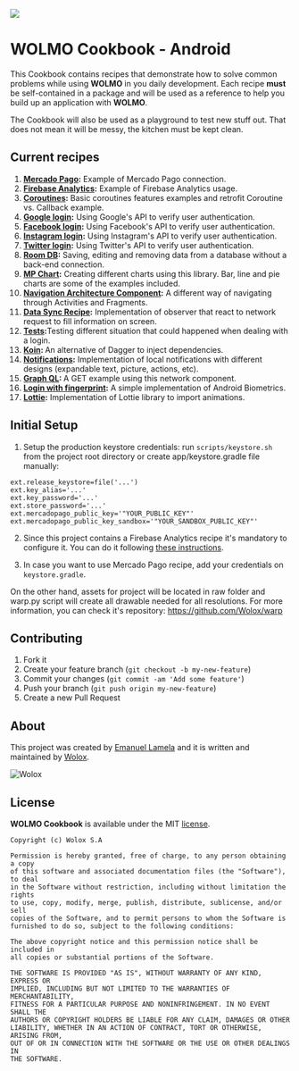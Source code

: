 ![](https://i.imgur.com/oatemPt.png)

# WOLMO Cookbook - Android

This Cookbook contains recipes that demonstrate how to solve common problems while using **WOLMO** in you daily development. Each recipe **must** be self-contained in a package and will be used as a reference to help you build up an application with **WOLMO**.

The Cookbook will also be used as a playground to test new stuff out. That does not mean it will be messy, the kitchen must be kept clean.

## <a name="topic-contributing"></a> Current recipes

1.  <b>[Mercado Pago](https://github.com/Wolox/wolmo-cookbook-android/tree/master/app/src/main/java/ar/com/wolox/android/cookbook/mercadopago):</b> Example of Mercado Pago connection.
2.  <b>[Firebase Analytics](https://github.com/Wolox/wolmo-cookbook-android/tree/master/app/src/main/java/ar/com/wolox/android/cookbook/analytics):</b> Example of Firebase Analytics usage.
3.  <b>[Coroutines](https://github.com/Wolox/wolmo-cookbook-android/tree/master/app/src/main/java/ar/com/wolox/android/cookbook/coroutines):</b> Basic coroutines features examples and retrofit Coroutine vs. Callback example.
4.  <b>[Google login](https://github.com/Wolox/wolmo-cookbook-android/tree/master/app/src/main/java/ar/com/wolox/android/cookbook/googlelogin):</b> Using Google's API to verify user authentication.
5.  <b>[Facebook login](https://github.com/Wolox/wolmo-cookbook-android/tree/master/app/src/main/java/ar/com/wolox/android/cookbook/facebooklogin):</b> Using Facebook's API to verify user authentication.
6.  <b>[Instagram login](https://github.com/Wolox/wolmo-cookbook-android/tree/master/app/src/main/java/ar/com/wolox/android/cookbook/instagramlogin):</b> Using Instagram's API to verify user authentication.
7.  <b>[Twitter login](https://github.com/Wolox/wolmo-cookbook-android/tree/master/app/src/main/java/ar/com/wolox/android/cookbook/twitterlogin):</b> Using Twitter's API to verify user authentication.
8.  <b>[Room DB](https://github.com/Wolox/wolmo-cookbook-android/tree/master/app/src/main/java/ar/com/wolox/android/cookbook/room):</b> Saving, editing and removing data from a database without a back-end connection.
9.  <b>[MP Chart](https://github.com/Wolox/wolmo-cookbook-android/tree/master/app/src/main/java/ar/com/wolox/android/cookbook/mpchart):</b> Creating different charts using this library. Bar, line and pie charts are some of the examples included.
10.  <b>[Navigation Architecture Component](https://github.com/Wolox/wolmo-cookbook-android/tree/master/app/src/main/java/ar/com/wolox/android/cookbook/navigation):</b> A different way of navigating through Activities and Fragments.
11. <b>[Data Sync Recipe](https://github.com/Wolox/wolmo-cookbook-android/tree/master/app/src/main/java/ar/com/wolox/android/cookbook/datasync):</b> Implementation of observer that react to network request to fill information on screen.
12. <b>[Tests](https://github.com/Wolox/wolmo-cookbook-android/tree/master/app/src/main/java/ar/com/wolox/android/cookbook/tests):</b>Testing different situation that could happened when dealing with a login.
13. <b>[Koin](https://github.com/Wolox/wolmo-cookbook-android/tree/master/app/src/main/java/ar/com/wolox/android/cookbook/koin): </b> An alternative of Dagger to inject dependencies.
14. <b>[Notifications](https://github.com/Wolox/wolmo-cookbook-android/tree/master/app/src/main/java/ar/com/wolox/android/cookbook/notifications):</b> Implementation of local notifications with different designs (expandable text, picture, actions, etc).
15. <b>[Graph QL](https://github.com/Wolox/wolmo-cookbook-android/tree/master/app/src/main/java/ar/com/wolox/android/cookbook/graphQl): </b>A GET example using this network component.
16. <b>[Login with fingerprint](https://github.com/Wolox/wolmo-cookbook-android/tree/master/app/src/main/java/ar/com/wolox/android/cookbook/fingerprint):</b> A simple implementation of Android Biometrics.
17. <b>[Lottie](https://github.com/Wolox/wolmo-cookbook-android/tree/master/app/src/main/java/ar/com/wolox/android/cookbook/lottie):</b> Implementation of Lottie library to import animations.

## Initial Setup
1. Setup the production keystore credentials: run `scripts/keystore.sh` from the project root directory or create app/keystore.gradle file manually:
```
ext.release_keystore=file('...')
ext.key_alias='...'
ext.key_password='...'
ext.store_password='...'
ext.mercadopago_public_key='"YOUR_PUBLIC_KEY"'
ext.mercadopago_public_key_sandbox='"YOUR_SANDBOX_PUBLIC_KEY"'
```

2. Since this project contains a Firebase Analytics recipe it's mandatory to configure it.
You can do it following [these instructions](https://firebase.google.com/docs/android/setup).

3. In case you want to use Mercado Pago recipe, add your credentials on `keystore.gradle`.

On the other hand, assets for project will be located in raw folder and warp.py script will create all drawable needed for all resolutions. For more information, you can check it's repository: https://github.com/Wolox/warp

## <a name="topic-contributing"></a> Contributing

1. Fork it
2. Create your feature branch (`git checkout -b my-new-feature`)
3. Commit your changes (`git commit -am 'Add some feature'`)
4. Push your branch (`git push origin my-new-feature`)
5. Create a new Pull Request

## <a name="topic-about"></a> About

This project was created by [Emanuel Lamela](https://github.com/emalamela) and it is written and maintained by [Wolox](http://www.wolox.com.ar).

![Wolox](https://i.imgur.com/VuLMt3g.png)

## <a name="topic-license"></a> License

**WOLMO Cookbook** is available under the MIT [license](https://raw.githubusercontent.com/Wolox/wolmo-core-android/master/LICENSE.md).

    Copyright (c) Wolox S.A

    Permission is hereby granted, free of charge, to any person obtaining a copy
    of this software and associated documentation files (the "Software"), to deal
    in the Software without restriction, including without limitation the rights
    to use, copy, modify, merge, publish, distribute, sublicense, and/or sell
    copies of the Software, and to permit persons to whom the Software is
    furnished to do so, subject to the following conditions:

    The above copyright notice and this permission notice shall be included in
    all copies or substantial portions of the Software.

    THE SOFTWARE IS PROVIDED "AS IS", WITHOUT WARRANTY OF ANY KIND, EXPRESS OR
    IMPLIED, INCLUDING BUT NOT LIMITED TO THE WARRANTIES OF MERCHANTABILITY,
    FITNESS FOR A PARTICULAR PURPOSE AND NONINFRINGEMENT. IN NO EVENT SHALL THE
    AUTHORS OR COPYRIGHT HOLDERS BE LIABLE FOR ANY CLAIM, DAMAGES OR OTHER
    LIABILITY, WHETHER IN AN ACTION OF CONTRACT, TORT OR OTHERWISE, ARISING FROM,
    OUT OF OR IN CONNECTION WITH THE SOFTWARE OR THE USE OR OTHER DEALINGS IN
    THE SOFTWARE.
